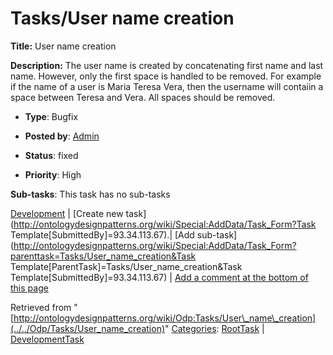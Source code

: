 #  Tasks/User name creation


__Title:__ User name creation


__Description:__ The user name is created by concatenating first name and last name.
However, only the first space is handled to be removed. For example if the name of a user is Maria Teresa Vera, then the username will contaiin a space between Teresa and Vera. All spaces should be removed. 


  





* __Type__: Bugfix
* __Posted by__: [Admin](http://ontologydesignpatterns.org/wiki/index.php?title=User:Admin&action=edit&redlink=1 "User:Admin (not yet written)")
* __Status__: fixed


* __Priority__: High




__Sub-tasks__:
This task has no sub-tasks




[Development](../../Odp/Development "Odp:Development") | [Create new task](http://ontologydesignpatterns.org/wiki/Special:AddData/Task_Form?Task Template[SubmittedBy]=93.34.113.67).| [Add sub-task](http://ontologydesignpatterns.org/wiki/Special:AddData/Task_Form?parenttask=Tasks/User_name_creation&Task Template[ParentTask]=Tasks/User_name_creation&Task Template[SubmittedBy]=93.34.113.67) | [Add a comment at the bottom of this page](http://ontologydesignpatterns.org/wiki/index.php?title=Odp:Add_comment&target=Odp:Tasks/User_name_creation#New_comment "http://ontologydesignpatterns.org/wiki/index.php?title=Odp:Add_comment&target=Odp:Tasks/User_name_creation#New_comment")


Retrieved from "[http://ontologydesignpatterns.org/wiki/Odp:Tasks/User\_name\_creation](../../Odp/Tasks/User_name_creation)"
 [Categories](http://ontologydesignpatterns.org/wiki/Special:Categories "Special:Categories"): [RootTask](../../Category/RootTask "Category:RootTask") | [DevelopmentTask](../../Category/DevelopmentTask "Category:DevelopmentTask")